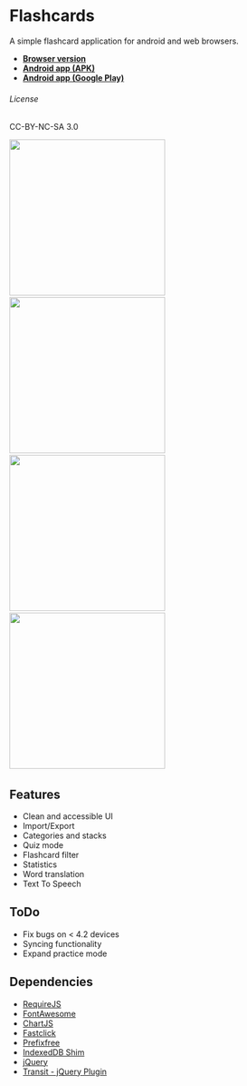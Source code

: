 Flashcards
==========


A simple flashcard application for android and web browsers.  

* [**Browser version**](http://apps.elias.media/Flashcards/)
* [**Android app (APK)**](https://owncloud.elias.media/public.php?service=files&t=d334fada92ba53259561a3177ae34a87&download)
* [**Android app (Google Play)**](https://play.google.com/store/apps/details?id=de.elias_schuett.flashcards)


###### License
CC-BY-NC-SA 3.0


<img src="https://elias-schuett.github.io/Flashcards/screenshots/01.png" height="275">&nbsp;
<img src="https://elias-schuett.github.io/Flashcards/screenshots/02.png" height="275">&nbsp;
<img src="https://elias-schuett.github.io/Flashcards/screenshots/03.png" height="275">&nbsp;
<img src="https://elias-schuett.github.io/Flashcards/screenshots/05.png" height="275">&nbsp;


## Features

* Clean and accessible UI
* Import/Export
* Categories and stacks
* Quiz mode
* Flashcard filter
* Statistics
* Word translation
* Text To Speech

## ToDo

* Fix bugs on < 4.2 devices
* Syncing functionality
* Expand practice mode

## Dependencies

* [RequireJS](http://requirejs.org/)
* [FontAwesome](http://fontawesome.io/)
* [ChartJS](http://www.chartjs.org/)
* [Fastclick](https://github.com/ftlabs/fastclick/)
* [Prefixfree](http://leaverou.github.io/prefixfree/)
* [IndexedDB Shim](https://github.com/axemclion/IndexedDBShim/)
* [jQuery](http://jquery.com/)
* [Transit - jQuery Plugin](http://ricostacruz.com/jquery.transit/)
